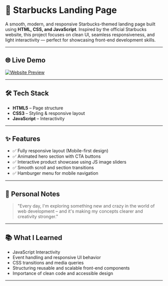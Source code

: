 # 🥤 Starbucks Landing Page

A smooth, modern, and responsive Starbucks-themed landing page built using **HTML, CSS, and JavaScript**. Inspired by the official Starbucks website, this project focuses on clean UI, seamless responsiveness, and light interactivity — perfect for showcasing front-end development skills.

---

## 🌐 Live Demo

[![Website Preview](assets/images/eduford.png
)](https://nufail-01.github.io/Eduford-University/)

---

## 🛠️ Tech Stack

- **HTML5** – Page structure  
- **CSS3** – Styling & responsive layout  
- **JavaScript** – Interactivity 

---

## ✨ Features

- ✅ Fully responsive layout (Mobile-first design)
- ✅ Animated hero section with CTA buttons
- ✅ Interactive product showcase using JS image sliders
- ✅ Smooth scroll and section transitions
- ✅ Hamburger menu for mobile navigation

---

## 📍 Personal Notes

> "Every day, I'm exploring something new and crazy in the world of web development – and it's making my concepts clearer and creativity stronger."

---

## 📚 What I Learned

- JavaScript Interactivity 
- Event handling and responsive UI behavior  
- CSS transitions and media queries  
- Structuring reusable and scalable front-end components  
- Importance of clean code and accessible design

---

